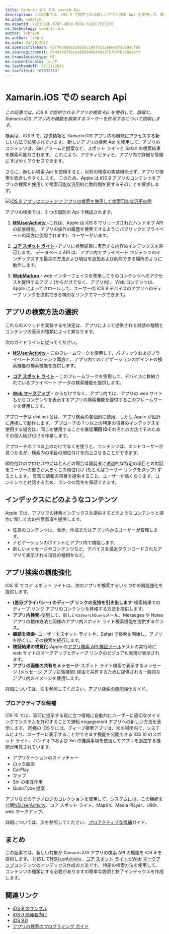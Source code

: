 ```yaml
---
title: Xamarin.iOS での search Api
description: この記事では、iOS 9 で提供される新しいアプリ検索 Api を使用して、情報と、Xamarin.iOS アプリ内の機能を検索するユーザーを許可するについて説明します。
ms.prod: xamarin
ms.assetid: 7323EB3D-A78F-4BF0-9990-3160C7E83CF0
ms.technology: xamarin-ios
author: lobrien
ms.author: laobri
ms.date: 03/20/2017
ms.openlocfilehash: 87f7689a082c891bc199f4221e68ed7ab19adf85
ms.sourcegitcommit: 654df48758cea602946644d2175fbdfba59a64f3
ms.translationtype: MT
ms.contentlocale: ja-JP
ms.lasthandoff: 07/11/2019
ms.locfileid: "67832714"
---
```

# <a name="search-apis-in-xamarinios"></a>Xamarin.iOS での search Api

_この記事では、iOS 9 で提供されるアプリの検索 Api を使用して、情報と、Xamarin.iOS アプリ内の機能を検索するユーザーを許可するについて説明します。_

検索は、iOS 9 で、提供情報と Xamarin.iOS アプリ内の機能にアクセスする新しい方法で拡張されています。 新しいアプリの検索 Api を使用して、アプリのコンテンツは、Siri アラームと提案など、スポット ライトと Safari の検索結果を検索可能なされます。 これにより、アクティビティと、アプリ内で詳細な情報にすばやくアクセスできます。

さらに、新しい検索 Api を使用すると、以前の検索の実装機能せず、アプリで検索を統合しやすくします。 このため、Apple は iOS 9 アプリのコンテンツをアプリの検索を使用して検索可能な汎用的に数時間を要するそのことを要求します。

[![](images/intro01.png "IOS 9 アプリのコンテンツ アプリの検索を使用して検索可能な汎用の例")](images/intro01.png#lightbox)

アプリの検索では、3 つの個別の Api で構成されます。

1. [**NSUserActivity** ](nsuseractivity.md) -これは、Apple は iOS 8 でリリースされたハンドオフ API の拡張機能。 アプリの操作の履歴を検索できるようにパブリックとプライベートの両方に使用されます)、ユーザーがいます。

2. [**コア スポット ライト**](corespotlight.md) -アプリに検索結果に表示する内容のインデックスを許可します。 データベース API は、アプリ内でプライベート コンテンツのインデックスする最善の方法および項目を追加および削除できる場所のように動作します。

3. [**WebMarkup** ](web-markup.md) - web インターフェイスを使用してそのコンテンツへのアクセスを提供するアプリ (からだけでなく、アプリ内)。 Web コンテンツは、Apple によってクロールして、ユーザーの iOS 9 デバイスのアプリへのディープ リンクを提供できる特別なリンクでマークできます。

## <a name="selecting-an-app-search-approach"></a>アプリの検索方法の選択

これらのメソッドを実装するを決定は、アプリによって提供される対話の種類とコンテンツの表示の種類によって異なります。

次のガイドラインに従ってください。

- [**NSUserActivity** ](nsuseractivity.md) – このフレームワークを使用して、パブリックおよびプライベートのコンテンツ両方と、アプリ内でのナビゲーションのポイントの検索機能の検索機能を提供します。

- [**コア スポット ライト**](corespotlight.md) – このフレームワークを使用して、デバイスに格納されているプライベート データの検索機能を提供します。

- [**Web マークアップ**](web-markup.md) – からだけでなく、アプリ内では、アプリの web サイトもからコンテンツを表示するアプリの検索機能を提供するこのフレームワークを使用します。

アプローチは distinct とは、アプリ検索の各個別に使用、しかし Apple が設計に連携して動作します。 アプローチの 1 つ以上の特定の項目のインデックスを使用する場合は、同じを使用することを確認**項目 ID**それぞれの方法でそのためその個人結び付ける作業します。

アプローチの 1 つ以上のだけでなくを使うと、コンテンツは、エンドユーザーが見つかるが、検索内の項目の順位付けを向上させることができます。

順位付けのプロセス中にほとんどの場合は開発者に透過的な特定の項目との対話をユーザーの重さが大きくこの順位付け (たとえばユーザー リンクをタップ) するとします。
豊富な情報の項目を提供すること、ユーザーが高くなります、コンテンツと対話するため、ランクの発生を保証できます。

## <a name="what-content-to-index"></a>インデックスにどのようなコンテンツ

Apple では、アプリでの検索インデックスを提供するどのようなコンテンツと操作に関して次の推奨事項を提供します。

- 任意のコンテンツは、表示、作成またはアプリ内からユーザーが管理します。
- ナビゲーションのポイントとアプリ内で機能します。
- 新しいメッセージやコンテンツなど、デバイスを最近ダウンロードされたアプリで表示される項目の種類をなど。

## <a name="app-search-enhancements"></a>アプリ検索の機能強化

IOS 10 でコア スポット ライトは、次のアプリを検索するいくつかの機能強化を提供します。

- **(差分プライバシー) のディープ リンクの支持を引き出します**-検索結果でのディープ リンク アプリのコンテンツを昇格する方法を提供します。
- **アプリ内検索**-使用して、新しい`CSSearchQuery`メール、Messages や Notes アプリの動作方法と同様のアプリ内スポット ライト検索機能を提供するクラス。
- **継続を検索**- ユーザーをスポット ライトや、Safari で検索を開始し、アプリを開くし、その検索を続行します。
- **検証結果の視覚化**-Apple の[アプリ検索 API 検証ツール](https://search.developer.apple.com/appsearch-validation-tool)テストの実行時に web サイトのマークアップとディープ リンクのビジュアル表現が表示されます。
- **アプリの画像の共有をメッセージ**-スポット ライト検索で表示するメッセージ (メッセージ アプリ拡張機能) 経由で共有するために提供される一般的なアプリ内のイメージを使用します。

詳細については、次を参照してください、[アプリ検索の機能強化](~/ios/platform/search/app-search-enhancements.md)ガイド。

### <a name="proactive-suggestions"></a>プロアクティブな候補

iOS 10 では、事前に提示する役に立つ情報に自動的にユーザーに適切なタイミングでシステムを許可することで運転 engagement アプリへの新しい方法を表示します。 同様の iOS 9 には、ディープ検索アプリは、次の場所内で、システムにより、ユーザーに表示することができます機能を公開できる iOS 10 のスポット ライト、ハンドオフおよび Siri の推奨事項を使用してアプリを追加する機能が用意されています。

- アプリケーションのスイッチャー
- ロック画面
- CarPlay
- マップ
- Siri の相互作用
- QuickType 提案 

アプリなどのテクノロジのコレクションを使用して、システムには、この機能を公開[NSUserActivity](xref:Foundation.NSUserActivity)、コア スポット ライト、MapKit、Media Player、UIKit、web マークアップ。

詳細については、次を参照してください、[プロアクティブな候補](~/ios/platform/search/proactive-suggestions.md)ガイド。

## <a name="summary"></a>まとめ

この記事では、新しい対象が Xamarin.iOS アプリの検索 API の機能を iOS 9 を提供します。 対応して[NSUserActivity](nsuseractivity.md)、[コア スポット ライト](corespotlight.md)と[Web マークアップ](web-markup.md)コンテンツのインデックス作成の方法です。 特定の検索方法を使用して、コンテンツの種類にする必要がありますの簡単な説明と終了インデックスを作成します。



## <a name="related-links"></a>関連リンク

- [iOS 9 のサンプル](https://developer.xamarin.com/samples/ios/iOS9/)
- [iOS 9 開発者向け](https://developer.apple.com/ios/pre-release/)
- [iOS 9.0](https://developer.apple.com/library/prerelease/ios/releasenotes/General/WhatsNewIniOS/Articles/iOS9.html)
- [アプリの検索のプログラミング ガイド](https://developer.apple.com/library/prerelease/ios/documentation/General/Conceptual/AppSearch/index.html#//apple_ref/doc/uid/TP40016308)
